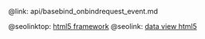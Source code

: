 @link: api/basebind_onbindrequest_event.md

@seolinktop: [html5 framework](https://webix.com)
@seolink: [data view html5](https://webix.com/widget/dataview/)